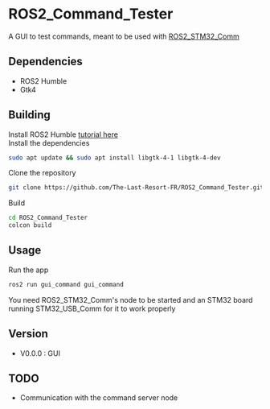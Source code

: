 # ROS2_Command_Tester

A GUI to test commands, meant to be used with [ROS2_STM32_Comm](https://github.com/The-Last-Resort-FR/ROS2_STM32_Comm)

## Dependencies

- ROS2 Humble
- Gtk4

## Building

Install ROS2 Humble [tutorial here](https://docs.ros.org/en/humble/Installation.html)  
Install the dependencies  
```bash
sudo apt update && sudo apt install libgtk-4-1 libgtk-4-dev  
```
Clone the repository  
```bash
git clone https://github.com/The-Last-Resort-FR/ROS2_Command_Tester.git
```
Build  
```bash
cd ROS2_Command_Tester
colcon build
```

## Usage

Run the app  
```bash
ros2 run gui_command gui_command 
```
  
You need ROS2_STM32_Comm's node to be started and an STM32 board running STM32_USB_Comm for it to work properly

## Version

- V0.0.0 : GUI

## TODO

- Communication with the command server node